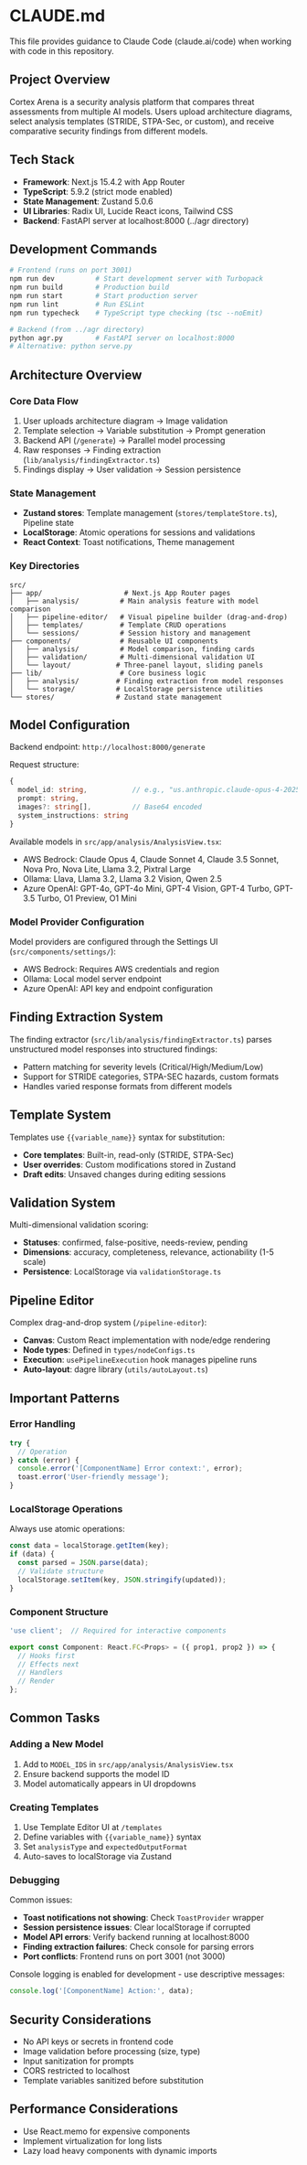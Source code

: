 # CLAUDE.md

This file provides guidance to Claude Code (claude.ai/code) when working with code in this repository.

## Project Overview
Cortex Arena is a security analysis platform that compares threat assessments from multiple AI models. Users upload architecture diagrams, select analysis templates (STRIDE, STPA-Sec, or custom), and receive comparative security findings from different models.

## Tech Stack
- **Framework**: Next.js 15.4.2 with App Router
- **TypeScript**: 5.9.2 (strict mode enabled)
- **State Management**: Zustand 5.0.6
- **UI Libraries**: Radix UI, Lucide React icons, Tailwind CSS
- **Backend**: FastAPI server at localhost:8000 (../agr directory)

## Development Commands

```bash
# Frontend (runs on port 3001)
npm run dev          # Start development server with Turbopack
npm run build        # Production build
npm run start        # Start production server
npm run lint         # Run ESLint
npm run typecheck    # TypeScript type checking (tsc --noEmit)

# Backend (from ../agr directory)
python agr.py        # FastAPI server on localhost:8000
# Alternative: python serve.py
```

## Architecture Overview

### Core Data Flow
1. User uploads architecture diagram → Image validation
2. Template selection → Variable substitution → Prompt generation
3. Backend API (`/generate`) → Parallel model processing
4. Raw responses → Finding extraction (`lib/analysis/findingExtractor.ts`)
5. Findings display → User validation → Session persistence

### State Management
- **Zustand stores**: Template management (`stores/templateStore.ts`), Pipeline state
- **LocalStorage**: Atomic operations for sessions and validations
- **React Context**: Toast notifications, Theme management

### Key Directories
```
src/
├── app/                    # Next.js App Router pages
│   ├── analysis/          # Main analysis feature with model comparison
│   ├── pipeline-editor/   # Visual pipeline builder (drag-and-drop)
│   ├── templates/         # Template CRUD operations
│   └── sessions/          # Session history and management
├── components/            # Reusable UI components
│   ├── analysis/          # Model comparison, finding cards
│   ├── validation/        # Multi-dimensional validation UI
│   └── layout/           # Three-panel layout, sliding panels
├── lib/                   # Core business logic
│   ├── analysis/         # Finding extraction from model responses
│   └── storage/          # LocalStorage persistence utilities
└── stores/               # Zustand state management
```

## Model Configuration

Backend endpoint: `http://localhost:8000/generate`

Request structure:
```typescript
{
  model_id: string,           // e.g., "us.anthropic.claude-opus-4-20250514-v1:0"
  prompt: string,
  images?: string[],          // Base64 encoded
  system_instructions: string
}
```

Available models in `src/app/analysis/AnalysisView.tsx`:
- AWS Bedrock: Claude Opus 4, Claude Sonnet 4, Claude 3.5 Sonnet, Nova Pro, Nova Lite, Llama 3.2, Pixtral Large
- Ollama: Llava, Llama 3.2, Llama 3.2 Vision, Qwen 2.5
- Azure OpenAI: GPT-4o, GPT-4o Mini, GPT-4 Vision, GPT-4 Turbo, GPT-3.5 Turbo, O1 Preview, O1 Mini

### Model Provider Configuration
Model providers are configured through the Settings UI (`src/components/settings/`):
- AWS Bedrock: Requires AWS credentials and region
- Ollama: Local model server endpoint
- Azure OpenAI: API key and endpoint configuration

## Finding Extraction System

The finding extractor (`src/lib/analysis/findingExtractor.ts`) parses unstructured model responses into structured findings:
- Pattern matching for severity levels (Critical/High/Medium/Low)
- Support for STRIDE categories, STPA-SEC hazards, custom formats
- Handles varied response formats from different models

## Template System

Templates use `{{variable_name}}` syntax for substitution:
- **Core templates**: Built-in, read-only (STRIDE, STPA-Sec)
- **User overrides**: Custom modifications stored in Zustand
- **Draft edits**: Unsaved changes during editing sessions

## Validation System

Multi-dimensional validation scoring:
- **Statuses**: confirmed, false-positive, needs-review, pending
- **Dimensions**: accuracy, completeness, relevance, actionability (1-5 scale)
- **Persistence**: LocalStorage via `validationStorage.ts`

## Pipeline Editor

Complex drag-and-drop system (`/pipeline-editor`):
- **Canvas**: Custom React implementation with node/edge rendering
- **Node types**: Defined in `types/nodeConfigs.ts`
- **Execution**: `usePipelineExecution` hook manages pipeline runs
- **Auto-layout**: dagre library (`utils/autoLayout.ts`)

## Important Patterns

### Error Handling
```typescript
try {
  // Operation
} catch (error) {
  console.error('[ComponentName] Error context:', error);
  toast.error('User-friendly message');
}
```

### LocalStorage Operations
Always use atomic operations:
```typescript
const data = localStorage.getItem(key);
if (data) {
  const parsed = JSON.parse(data);
  // Validate structure
  localStorage.setItem(key, JSON.stringify(updated));
}
```

### Component Structure
```typescript
'use client';  // Required for interactive components

export const Component: React.FC<Props> = ({ prop1, prop2 }) => {
  // Hooks first
  // Effects next
  // Handlers
  // Render
};
```

## Common Tasks

### Adding a New Model
1. Add to `MODEL_IDS` in `src/app/analysis/AnalysisView.tsx`
2. Ensure backend supports the model ID
3. Model automatically appears in UI dropdowns

### Creating Templates
1. Use Template Editor UI at `/templates`
2. Define variables with `{{variable_name}}` syntax
3. Set `analysisType` and `expectedOutputFormat`
4. Auto-saves to localStorage via Zustand

### Debugging

Common issues:
- **Toast notifications not showing**: Check `ToastProvider` wrapper
- **Session persistence issues**: Clear localStorage if corrupted
- **Model API errors**: Verify backend running at localhost:8000
- **Finding extraction failures**: Check console for parsing errors
- **Port conflicts**: Frontend runs on port 3001 (not 3000)

Console logging is enabled for development - use descriptive messages:
```typescript
console.log('[ComponentName] Action:', data);
```

## Security Considerations
- No API keys or secrets in frontend code
- Image validation before processing (size, type)
- Input sanitization for prompts
- CORS restricted to localhost
- Template variables sanitized before substitution

## Performance Considerations
- Use React.memo for expensive components
- Implement virtualization for long lists
- Lazy load heavy components with dynamic imports